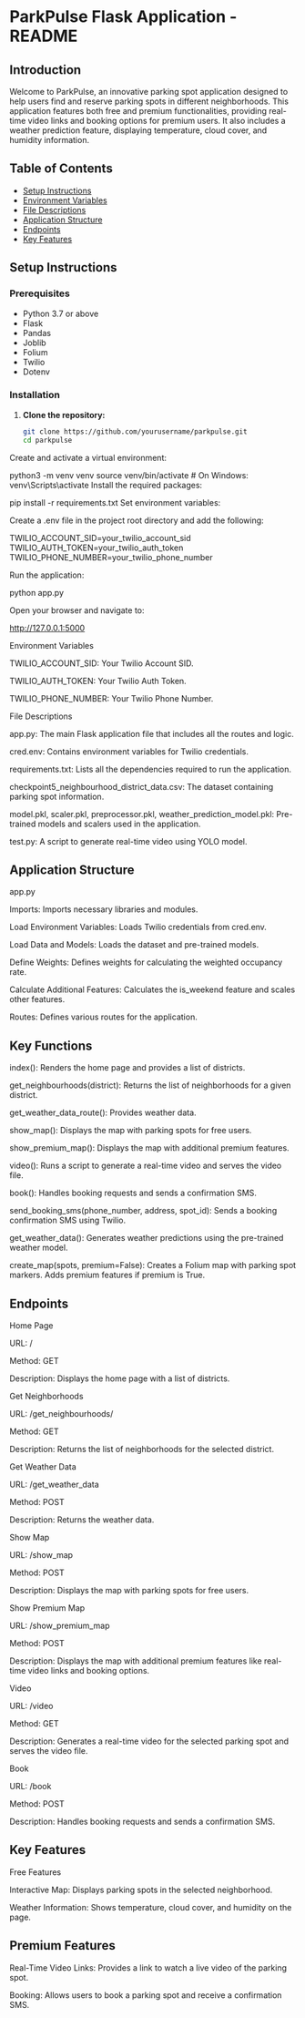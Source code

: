 # ParkPulse Flask Application - README

## Introduction

Welcome to ParkPulse, an innovative parking spot application designed to help users find and reserve parking spots in different neighborhoods. This application features both free and premium functionalities, providing real-time video links and booking options for premium users. It also includes a weather prediction feature, displaying temperature, cloud cover, and humidity information.

## Table of Contents

- [Setup Instructions](#setup-instructions)
- [Environment Variables](#environment-variables)
- [File Descriptions](#file-descriptions)
- [Application Structure](#application-structure)
- [Endpoints](#endpoints)
- [Key Features](#key-features)

## Setup Instructions

### Prerequisites

- Python 3.7 or above
- Flask
- Pandas
- Joblib
- Folium
- Twilio
- Dotenv

### Installation

1. **Clone the repository:**
   ```bash
   git clone https://github.com/yourusername/parkpulse.git
   cd parkpulse
Create and activate a virtual environment:

python3 -m venv venv
source venv/bin/activate   # On Windows: venv\Scripts\activate
Install the required packages:


pip install -r requirements.txt
Set environment variables:

Create a .env file in the project root directory and add the following:

TWILIO_ACCOUNT_SID=your_twilio_account_sid
TWILIO_AUTH_TOKEN=your_twilio_auth_token
TWILIO_PHONE_NUMBER=your_twilio_phone_number

Run the application:

python app.py

Open your browser and navigate to:

http://127.0.0.1:5000

Environment Variables

TWILIO_ACCOUNT_SID: Your Twilio Account SID.

TWILIO_AUTH_TOKEN: Your Twilio Auth Token.

TWILIO_PHONE_NUMBER: Your Twilio Phone Number.

File Descriptions

app.py: The main Flask application file that includes all the routes and logic.

cred.env: Contains environment variables for Twilio credentials.

requirements.txt: Lists all the dependencies required to run the application.

checkpoint5_neighbourhood_district_data.csv: The dataset containing parking spot information.

model.pkl, scaler.pkl, preprocessor.pkl, weather_prediction_model.pkl: Pre-trained models and scalers used in the application.

test.py: A script to generate real-time video using YOLO model.

## Application Structure

app.py

Imports: Imports necessary libraries and modules.

Load Environment Variables: Loads Twilio credentials from cred.env.

Load Data and Models: Loads the dataset and pre-trained models.

Define Weights: Defines weights for calculating the weighted occupancy rate.

Calculate Additional Features: Calculates the is_weekend feature and scales other features.

Routes: Defines various routes for the application.

## Key Functions

index(): Renders the home page and provides a list of districts.

get_neighbourhoods(district): Returns the list of neighborhoods for a given district.

get_weather_data_route(): Provides weather data.

show_map(): Displays the map with parking spots for free users.

show_premium_map(): Displays the map with additional premium features.

video(): Runs a script to generate a real-time video and serves the video file.

book(): Handles booking requests and sends a confirmation SMS.

send_booking_sms(phone_number, address, spot_id): Sends a booking confirmation SMS using Twilio.

get_weather_data(): Generates weather predictions using the pre-trained weather model.

create_map(spots, premium=False): Creates a Folium map with parking spot markers. Adds premium features if premium is True.

## Endpoints

Home Page

URL: /

Method: GET

Description: Displays the home page with a list of districts.

Get Neighborhoods

URL: /get_neighbourhoods/<district>

Method: GET

Description: Returns the list of neighborhoods for the selected district.

Get Weather Data

URL: /get_weather_data

Method: POST

Description: Returns the weather data.

Show Map

URL: /show_map

Method: POST

Description: Displays the map with parking spots for free users.

Show Premium Map

URL: /show_premium_map

Method: POST

Description: Displays the map with additional premium features like real-time video links and booking options.

Video

URL: /video

Method: GET

Description: Generates a real-time video for the selected parking spot and serves the video file.

Book

URL: /book

Method: POST

Description: Handles booking requests and sends a confirmation SMS.

## Key Features

Free Features

Interactive Map: Displays parking spots in the selected neighborhood.

Weather Information: Shows temperature, cloud cover, and humidity on the page.

## Premium Features

Real-Time Video Links: Provides a link to watch a live video of the parking spot.

Booking: Allows users to book a parking spot and receive a confirmation SMS.
